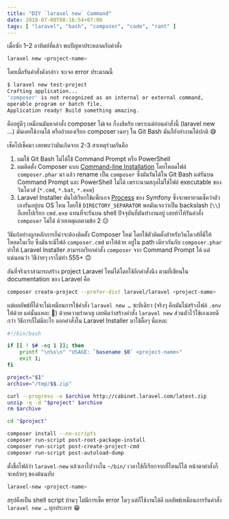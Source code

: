 ```yaml
---
title: "DIY `laravel new` Command"
date: 2018-07-08T08:16:54+07:00
tags: [ "laravel", "bash", "composer", "code", "rant" ]
---
```


เมื่อซัก 1–2 อาทิตย์ที่แล้ว พบปัญหาประหลาดกับคำสั่ง

```bash
laravel new <project-name>
```

โดยเมื่อรันคำสั่งดังกล่าว จะเจอ error ประมาณนี้

```bash
$ laravel new test-project
Crafting application...
'composer' is not recognized as an internal or external command,
operable program or batch file.
Application ready! Build something amazing.
```

คืออยู่ดีๆ เหมือนมันหาคำสั่ง composer ไม่เจอ ก็งงสิครับ เพราะแต่ก่อนคำสั่งนี้ (laravel new ...) มันเคยใช้งานได้ หรือถ้าลองเรียก composer เฉยๆ ใน Git Bash มันก็ยังทำงานได้ปกติ 😅

เช็คไปเช็คมา เลยพบว่ามันเกิดจาก 2-3 สาเหตุร่วมกันคือ

<!--more-->

1. ผมใช้ Git Bash ไม่ได้ใช้ Command Prompt หรือ PowerShell
2. ผมติดตั้ง Composer แบบ [Command-line Installation](https://getcomposer.org/download/) โดยโหลดไฟล์ `composer.phar` มา แล้ว rename เป็น `composer` ซึ่งมันรันได้ใน Git Bash แต่รันบน Command Prompt และ PowerShell ไม่ได้ เพราะนามสกุลไม่ใช่ไฟล์ executable ของวินโดวส์ (`*.cmd`, `*.bat`, `*.exe`)
3. Laravel Installer มันไปเรียกใช้แพ็กเกจ [Process](https://symfony.com/components/Process) ของ Symfony ซึ่งจะพยายามเช็คว่าตัวเองรันอยู่บน OS ไหน โดยใช้ `DIRECTORY_SEPARATOR` พอมันเจอว่าเป็น backslash (`\\`) ก็เลยไปเรียก `cmd.exe` แทนที่จะรันบน shell ปัจจุบันที่มันทำงานอยู่ เลยทำให้รันคำสั่ง `composer` ไม่ได้ ด้วยเหตุผลตามข้อ 2 😑

วิธีแก้อย่างถูกหลักการก็น่าจะต้องติดตั้ง Composer ใหม่ โดยใช้ตัวติดตั้งสำหรับวินโดวส์ที่มีให้โหลดในเว็บ ซึ่งมันจะมีไฟล์ `composer.cmd` มาให้ด้วย อยู่ใน path เดียวกันกับ `composer.phar` ทำให้ Laravel Installer สามารถเรียกคำสั่ง `composer` จาก Command Prompt ได้ แต่แน่นอนว่า วิธีง่ายๆ เราไม่ทำ 555+ 🙃

อันที่จริงเราสามารถสร้าง project Laravel ใหม่ได้โดยใช้อีกคำสั่งนึง ตามที่เขียนใน documentation ของ Laravel คือ

```bash
composer create-project --prefer-dist laravel/laravel <project-name>
```

แต่ผลลัพธ์ที่ได้จะไม่เหมือนการใช้คำสั่ง `laravel new …` ซะทีเดียว (จริงๆ คือมันไม่สร้างไฟล์ `.env` ให้ด้วย แค่นั้นแหละ 🤣) ด้วยความรำคาญ เลยคิดว่าสร้างคำสั่ง `laravel new` ส่วนตัวไว้ใช้เองเลยดีกว่า วิธีการก็ไม่มีอะไร ลอกคำสั่งใน Laravel Installer มาใช้ดื้อๆ นี่แหละ

```bash
#!/bin/bash

if [[ ! $# -eq 1 ]]; then
    printf "\n%s\n" "USAGE: `basename $0` <project-name>"
    exit 1;
fi

project="$1"
archive="/tmp/$$.zip"

curl --progress -o $archive http://cabinet.laravel.com/latest.zip
unzip -q -d "$project" $archive
rm $archive

cd "$project"

composer install --no-scripts
composer run-script post-root-package-install
composer run-script post-create-project-cmd
composer run-script post-autoload-dump
```

ตั้งชื่อไฟล์ว่า `laravel-new` แล้วเอาไปวางใน `~/bin/` เวลาใช้ก็เรียกจากที่ไหนก็ได้ หน้าตาคำสั่งก็จะคล้ายๆ ของต้นฉบับ

```bash
laravel-new <project-name>
```

สรุปคือเป็น shell script บ้านๆ ไม่มีการเช็ค error ใดๆ แต่ก็ใช้งานได้ดี ผลลัพธ์เหมือนการรันคำสั่ง `laravel new …` ทุกประการ 😁
